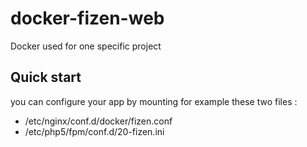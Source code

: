 docker-fizen-web
================

Docker used for one specific project 

Quick start
-----------

you can configure your app by mounting for example these two files :

* /etc/nginx/conf.d/docker/fizen.conf
* /etc/php5/fpm/conf.d/20-fizen.ini
